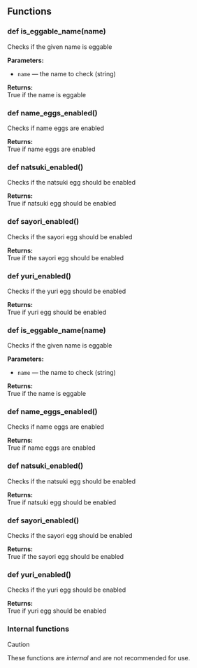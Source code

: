 ## Functions

### def is_eggable_name(name)

Checks if the given name is eggable

**Parameters:**
- `name` &mdash; the name to check (string)


**Returns:**<br>
True if the name is eggable

### def name_eggs_enabled()

Checks if name eggs are enabled

**Returns:**<br>
True if name eggs are enabled

### def natsuki_enabled()

Checks if the natsuki egg should be enabled

**Returns:**<br>
True if natsuki egg should be enabled

### def sayori_enabled()

Checks if the sayori egg should be enabled

**Returns:**<br>
True if the sayori egg should be enabled

### def yuri_enabled()

Checks if the yuri egg should be enabled

**Returns:**<br>
True if yuri egg should be enabled

### def is_eggable_name(name)

Checks if the given name is eggable

**Parameters:**
- `name` &mdash; the name to check (string)


**Returns:**<br>
True if the name is eggable

### def name_eggs_enabled()

Checks if name eggs are enabled

**Returns:**<br>
True if name eggs are enabled

### def natsuki_enabled()

Checks if the natsuki egg should be enabled

**Returns:**<br>
True if natsuki egg should be enabled

### def sayori_enabled()

Checks if the sayori egg should be enabled

**Returns:**<br>
True if the sayori egg should be enabled

### def yuri_enabled()

Checks if the yuri egg should be enabled

**Returns:**<br>
True if yuri egg should be enabled

### Internal functions

> [!CAUTION]
> These functions are *internal* and are not recommended for use.

